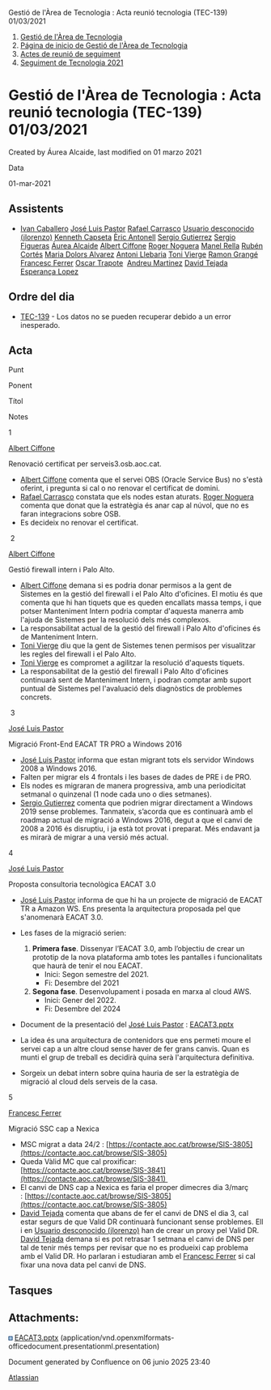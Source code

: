 Gestió de l'Àrea de Tecnologia : Acta reunió tecnologia (TEC-139) 01/03/2021  

1.  [Gestió de l'Àrea de Tecnologia](index.md)
2.  [Página de inicio de Gestió de l'Àrea de Tecnologia](13893786.md)
3.  [Actes de reunió de seguiment](34505308.md)
4.  [Seguiment de Tecnologia 2021](Seguiment-de-Tecnologia-2021_64979514.md)

Gestió de l'Àrea de Tecnologia : Acta reunió tecnologia (TEC-139) 01/03/2021
============================================================================

Created by Áurea Alcaide, last modified on 01 marzo 2021

Data

01-mar-2021

Assistents
----------

*   [Ivan Caballero](https://confluence.aoc.cat/display/~icaballero) [José Luis Pastor](https://confluence.aoc.cat/display/~jlpastor) [Rafael Carrasco](https://confluence.aoc.cat/display/~rcarrasco) [Usuario desconocido (jlorenzo)](https://confluence.aoc.cat/display/~jlorenzo) [Kenneth Capseta](https://confluence.aoc.cat/display/~kcapseta) [Èric Antonell](https://confluence.aoc.cat/display/~eantonell) [Sergio Gutierrez](https://confluence.aoc.cat/display/~sgutierrez) [Sergio Figueras](https://confluence.aoc.cat/display/~sfigueras) [Áurea Alcaide](https://confluence.aoc.cat/display/~aalcaide) [Albert Ciffone](https://confluence.aoc.cat/display/~aciffone) [Roger Noguera](https://confluence.aoc.cat/display/~rnoguera) [Manel Rella](https://confluence.aoc.cat/display/~mrella) [Rubén Cortés](https://confluence.aoc.cat/display/~rcortes) [Maria Dolors Alvarez](https://confluence.aoc.cat/display/~mdalvarez) [Antoni Llebaria](https://confluence.aoc.cat/display/~allebaria) [Toni Vierge](https://confluence.aoc.cat/display/~tvierge) [Ramon Grangé](https://confluence.aoc.cat/display/~RGrange) [Francesc Ferrer](https://confluence.aoc.cat/display/~FFerre) [Oscar Trapote](https://confluence.aoc.cat/display/~otrapote)  [Andreu Martinez](https://confluence.aoc.cat/display/~amartinez) [David Tejada](https://confluence.aoc.cat/display/~dtejada) [Esperança Lopez](https://confluence.aoc.cat/display/~elopez)  
    

Ordre del dia
-------------

*   [TEC-139](https://contacte.aoc.cat/browse/TEC-139?src=confmacro) - Los datos no se pueden recuperar debido a un error inesperado.

Acta
----

Punt

Ponent

Títol

Notes

1

[Albert Ciffone](https://confluence.aoc.cat/display/~aciffone)

Renovació certificat per serveis3.osb.aoc.cat.  

*   [Albert Ciffone](https://confluence.aoc.cat/display/~aciffone) comenta que el servei OBS (Oracle Service Bus) no s'està oferint, i pregunta si cal o no renovar el certificat de domini.
*   [Rafael Carrasco](https://confluence.aoc.cat/display/~rcarrasco) constata que els nodes estan aturats. [Roger Noguera](https://confluence.aoc.cat/display/~rnoguera) comenta que donat que la estratègia és anar cap al núvol, que no es faran integracions sobre OSB.
*   Es decideix no renovar el certificat.

 2

[Albert Ciffone](https://confluence.aoc.cat/display/~aciffone)

Gestió firewall intern i Palo Alto.

*   [Albert Ciffone](https://confluence.aoc.cat/display/~aciffone) demana si es podria donar permisos a la gent de Sistemes en la gestió del firewall i el Palo Alto d'oficines. El motiu és que comenta que hi han tiquets que es queden encallats massa temps, i que potser Manteniment Intern podria comptar d'aquesta manerra amb l'ajuda de Sistemes per la resolució dels més complexos.
*   La responsabilitat actual de la gestió del firewall i Palo Alto d'oficines és de Manteniment Intern.
*   [Toni Vierge](https://confluence.aoc.cat/display/~tvierge) diu que la gent de Sistemes tenen permisos per visualitzar les regles del firewall i el Palo Alto.
*   [Toni Vierge](https://confluence.aoc.cat/display/~tvierge) es compromet a agilitzar la resolució d'aquests tiquets.
*   La responsabilitat de la gestió del firewall i Palo Alto d'oficines continuarà sent de Manteniment Intern, i podran comptar amb suport puntual de Sistemes pel l'avaluació dels diagnòstics de problemes concrets.

 3

[José Luis Pastor](https://confluence.aoc.cat/display/~jlpastor)

Migració Front-End EACAT TR PRO a Windows 2016

*   [José Luis Pastor](https://confluence.aoc.cat/display/~jlpastor) informa que estan migrant tots els servidor Windows 2008 a Windows 2016.
*   Falten per migrar els 4 frontals i les bases de dades de PRE i de PRO.
*   Els nodes es migraran de manera progressiva, amb una periodicitat setmanal o quinzenal (1 node cada uno o dies setmanes).
*   [Sergio Gutierrez](https://confluence.aoc.cat/display/~sgutierrez) comenta que podrien migrar directament a Windows 2019 sense problemes. Tanmateix, s’acorda que es continuarà amb el roadmap actual de migració a Windows 2016, degut a que el canvi de 2008 a 2016 és disruptiu, i ja està tot provat i preparat. Més endavant ja es mirarà de migrar a una versió més actual.

4

[José Luis Pastor](https://confluence.aoc.cat/display/~jlpastor)

Proposta consultoria tecnològica EACAT 3.0

*   [José Luis Pastor](https://confluence.aoc.cat/display/~jlpastor) informa de que hi ha un projecte de migració de EACAT TR a Amazon WS. Ens presenta la arquitectura proposada pel que s'anomenarà EACAT 3.0.
*   Les fases de la migració serien:
    1.  **Primera fase**. Dissenyar l’EACAT 3.0, amb l’objectiu de crear un prototip de la nova plataforma amb totes les pantalles i funcionalitats que haurà de tenir el nou EACAT.
        *   Inici: Segon semestre del 2021.
        *   Fi: Desembre del 2021
    2.  **Segona fase**. Desenvolupament i posada en marxa al cloud AWS.
        *   Inici: Gener del 2022.
        *   Fi: Desembre del 2024
*   Document de la presentació del [José Luis Pastor](https://confluence.aoc.cat/display/~jlpastor) : [EACAT3.pptx](attachments/41521798/41521800.pptx)
*   La idea és una arquitectura de contenidors que ens permeti moure el servei cap a un altre cloud sense haver de fer grans canvis. Quan es munti el grup de treball es decidirà quina serà l'arquitectura definitiva.
    
*   Sorgeix un debat intern sobre quina hauria de ser la estratègia de migració al cloud dels serveis de la casa.

5

[Francesc Ferrer](https://confluence.aoc.cat/display/~FFerre)

Migració SSC cap a Nexica

*   MSC migrat a data 24/2 : [https://contacte.aoc.cat/browse/SIS-3805](https://contacte.aoc.cat/browse/SIS-3805)
*   Queda Vàlid MC que cal proxificar: [https://contacte.aoc.cat/browse/SIS-3841](https://contacte.aoc.cat/browse/SIS-3841) 
*   El canvi de DNS cap a Nexica es faria el proper dimecres dia 3/març : [https://contacte.aoc.cat/browse/SIS-3805](https://contacte.aoc.cat/browse/SIS-3805)
*   [David Tejada](https://confluence.aoc.cat/display/~dtejada) comenta que abans de fer el canvi de DNS el dia 3, cal estar segurs de que Valid DR continuarà funcionant sense problemes. Ell i en [Usuario desconocido (jlorenzo)](https://confluence.aoc.cat/display/~jlorenzo) han de crear un proxy pel Valid DR. [David Tejada](https://confluence.aoc.cat/display/~dtejada) demana si es pot retrasar 1 setmana el canvi de DNS per tal de tenir més temps per revisar que no es produeixi cap problema amb el Valid DR. Ho parlaran i estudiaran amb el [Francesc Ferrer](https://confluence.aoc.cat/display/~FFerre) si cal fixar una nova data pel canvi de DNS.

Tasques
-------

Attachments:
------------

![](images/icons/bullet_blue.gif) [EACAT3.pptx](attachments/41521798/41521800.pptx) (application/vnd.openxmlformats-officedocument.presentationml.presentation)  

Document generated by Confluence on 06 junio 2025 23:40

[Atlassian](http://www.atlassian.com/)